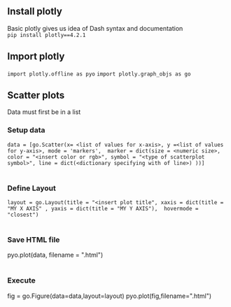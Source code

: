 ## Install plotly 

Basic plotly gives us idea of Dash syntax and documentation
<br>
`pip install plotly==4.2.1`

## Import plotly

`import plotly.offline as pyo`
`import plotly.graph_objs as go`

## Scatter plots

Data must first be in a list
<br>
### Setup data
`data = [go.Scatter(x= <list of values for x-axis>,
    y =<list of values for y-axis>,
    mode = 'markers', 
    marker = dict(size = <numeric size>,
    color = "<insert color or rgb>",
    symbol = "<type of scatterplot symbol>",
    line = dict(<dictionary specifying with of line>)
    ))]`
    <br>
<br>
### Define Layout
`layout = go.Layout(title = "<insert plot title",
                  xaxis = dict(title = "MY X AXIS" ,
                  yaxis = dict(title = "MY Y AXIS"), 
                  hovermode = "closest")`
<br>
<br>
### Save HTML file
pyo.plot(data, filename = "<insert name>.html")
<br>
<br>

### Execute
fig = go.Figure(data=data,layout=layout)
pyo.plot(fig,filename="<filename>.html")

